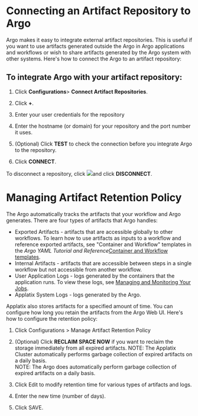 # Connecting an Artifact Repository to <span class="GeneralKubernetes Cluster with Argo">Argo</span>

Argo makes it easy to integrate external artifact repositories. This is useful if you want to use artifacts generated outside the <span class="GeneralKubernetes Cluster with Argo">Argo</span> in Argo applications and workflows or wish to share artifacts generated by the <span class="GeneralApplatix Platform Name">Argo</span> system with other systems. Here's how to connect the <span class="GeneralKubernetes Cluster with Argo">Argo</span> to an artifact repository:

## To integrate <span class="GeneralKubernetes Cluster with Argo">Argo</span> with your artifact repository:

1.  Click **Configurations**> **Connect Artifact Repositories**.

2.  Click **+**.

3.  Enter your user credentials for the repository
4.  Enter the hostname (or domain) for your repository and the port number it uses.
5.  (Optional) Click **TEST** to check the connection before you integrate <span class="GeneralKubernetes Cluster with Argo">Argo</span> to the repository.
6.  Click **CONNECT**.

To disconnect a repository, click ![](../docs/images/pencil_4_editing.png)and click **DISCONNECT**.

# Managing Artifact Retention Policy

The <span class="GeneralKubernetes Cluster with Argo">Argo</span> automatically tracks the artifacts that your workflow and <span class="GeneralApplatix Platform Name">Argo</span> generates. There are four types of artifacts that <span class="GeneralApplatix Platform Name">Argo</span> handles:

*   Exported Artifacts - artifacts that are accessible globally to other workflows. To learn how to use artifacts as inputs to a workflow and reference exported artifacts, see "Container and Workflow" templates in the <span style="font-style: italic;" class="GeneralYAML Tutorial">Argo YAML Tutorial and Reference</span>[Container and Workflow templates](#/docs;doc=%2F..%2Fyaml%2Fcontainer_workflow_templates.md).
*   Internal Artifacts - artifacts that are accessible between steps in a single workflow but not accessible from another workflow.
*   User Application Logs - logs generated by the containers that the application runs. To view these logs, see [Managing and Monitoring Your Jobs](#/docs;doc=%2Ftimeline%2Fjobs_notused.md).
*   Applatix System Logs - logs generated by the <span class="GeneralKubernetes Cluster with Argo">Argo</span>.

Applatix also stores artifacts for a specified amount of time. You can configure how long you retain the artifacts from the <span class="GeneralApplatix Cluster Console">Argo Web UI</span>. Here's how to configure the retention policy:

1.  Click <span class="UI_element">Configurations</span> > <span class="UI_element">Manage Artifact Retention Policy</span>

2.  (Optional) Click **RECLAIM SPACE NOW** if you want to reclaim the storage immediately from all expired artifacts. NOTE: The Applatix Cluster automatically performs garbage collection of expired artifacts on a daily basis.  
    NOTE: The <span class="GeneralApplatix Platform Name">Argo</span> does automatically perform garbage collection of expired artifacts on a daily basis.
3.  Click <span class="UI_element">Edit</span> to modify retention time for various types of artifacts and logs.

4.  Enter the new time (number of days).
5.  Click <span class="UI_element">SAVE</span>.